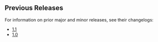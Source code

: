 ## Previous Releases
For information on prior major and minor releases, see their changelogs:
- [1.1](https://github.com/dbt-labs/dbt-snowflake/blob/1.1.latest/CHANGELOG.md)
- [1.0](https://github.com/dbt-labs/dbt-snowflake/blob/1.0.latest/CHANGELOG.md)
